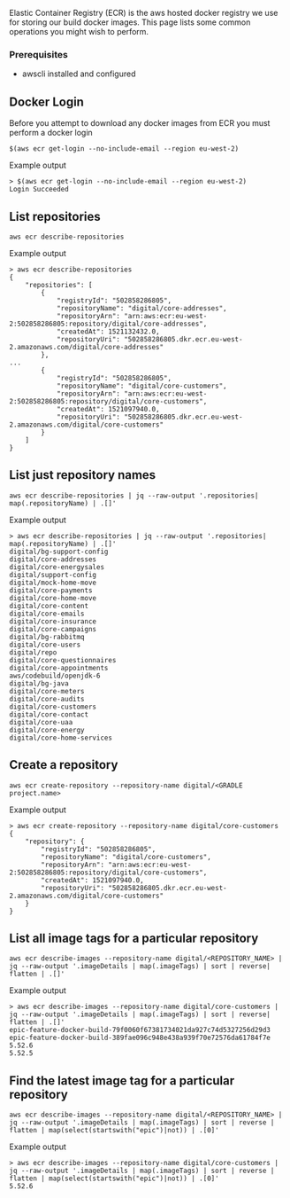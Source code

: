 Elastic Container Registry (ECR) is the aws hosted docker registry we use for storing our build docker images. This page lists some common operations you might wish to perform.

### Prerequisites
* awscli installed and configured

## Docker Login
Before you attempt to download any docker images from ECR you must perform a docker login
```
$(aws ecr get-login --no-include-email --region eu-west-2)
```
Example output
```
> $(aws ecr get-login --no-include-email --region eu-west-2)
Login Succeeded
```
## List repositories
```
aws ecr describe-repositories
```
Example output
```
> aws ecr describe-repositories
{
    "repositories": [
        {
            "registryId": "502858286805", 
            "repositoryName": "digital/core-addresses", 
            "repositoryArn": "arn:aws:ecr:eu-west-2:502858286805:repository/digital/core-addresses", 
            "createdAt": 1521132432.0, 
            "repositoryUri": "502858286805.dkr.ecr.eu-west-2.amazonaws.com/digital/core-addresses"
        }, 
...
        {
            "registryId": "502858286805", 
            "repositoryName": "digital/core-customers", 
            "repositoryArn": "arn:aws:ecr:eu-west-2:502858286805:repository/digital/core-customers", 
            "createdAt": 1521097940.0, 
            "repositoryUri": "502858286805.dkr.ecr.eu-west-2.amazonaws.com/digital/core-customers"
        }
    ]
}
```
## List just repository names
```
aws ecr describe-repositories | jq --raw-output '.repositories| map(.repositoryName) | .[]'
```
Example output
```
> aws ecr describe-repositories | jq --raw-output '.repositories| map(.repositoryName) | .[]'  
digital/bg-support-config
digital/core-addresses
digital/core-energysales
digital/support-config
digital/mock-home-move
digital/core-payments
digital/core-home-move
digital/core-content
digital/core-emails
digital/core-insurance
digital/core-campaigns
digital/bg-rabbitmq
digital/core-users
digital/repo
digital/core-questionnaires
digital/core-appointments
aws/codebuild/openjdk-6
digital/bg-java
digital/core-meters
digital/core-audits
digital/core-customers
digital/core-contact
digital/core-uaa
digital/core-energy
digital/core-home-services
```
## Create a repository
```
aws ecr create-repository --repository-name digital/<GRADLE project.name>
```
Example output
```
> aws ecr create-repository --repository-name digital/core-customers
{
    "repository": {
        "registryId": "502858286805", 
        "repositoryName": "digital/core-customers", 
        "repositoryArn": "arn:aws:ecr:eu-west-2:502858286805:repository/digital/core-customers", 
        "createdAt": 1521097940.0, 
        "repositoryUri": "502858286805.dkr.ecr.eu-west-2.amazonaws.com/digital/core-customers"
    }
}
```
## List all image tags for a particular repository
```
aws ecr describe-images --repository-name digital/<REPOSITORY_NAME> | jq --raw-output '.imageDetails | map(.imageTags) | sort | reverse| flatten | .[]'
```
Example output
```
> aws ecr describe-images --repository-name digital/core-customers | jq --raw-output '.imageDetails | map(.imageTags) | sort | reverse| flatten | .[]'
epic-feature-docker-build-79f0060f67381734021da927c74d5327256d29d3
epic-feature-docker-build-389fae096c948e438a939f70e72576da61784f7e
5.52.6
5.52.5
```
## Find the latest image tag for a particular repository
```
aws ecr describe-images --repository-name digital/<REPOSITORY_NAME> | jq --raw-output '.imageDetails | map(.imageTags) | sort | reverse | flatten | map(select(startswith("epic")|not)) | .[0]'
```
Example output
```
> aws ecr describe-images --repository-name digital/core-customers | jq --raw-output '.imageDetails | map(.imageTags) | sort | reverse | flatten | map(select(startswith("epic")|not)) | .[0]'
5.52.6